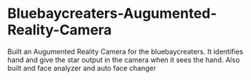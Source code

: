 # Bluebaycreaters-Augumented-Reality-Camera
Built an Augumented Reality Camera for the bluebaycreaters. It identifies hand and give the star output in the camera when it sees the hand. Also built and face analyzer and auto face changer
